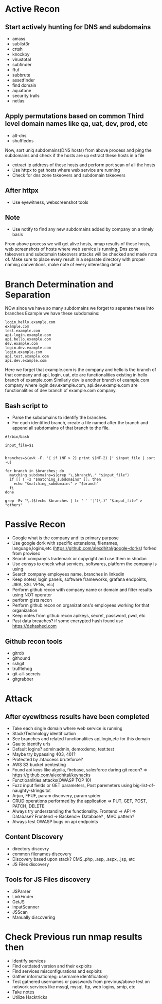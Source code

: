 # Active Recon
## Start actively hunting for DNS and subdomains
- amass
- sublist3r
- crtsh
- knockpy
- virustotal
- subfinder
- ffuf
- subbrute
- assetfinder
- find domain
- aquatone
- security trails
- netlas
## Apply permutations based on common Third level domain names like qa, uat, dev, prod, etc
- alt-dns
- shuffledns

Now, sort uniq subdomains(DNS hosts) from above process and ping the subdomains and check if the hosts are up extract these hosts in a file

- extract ip address of these hosts and perform port scan of all the hosts 
- Use httpx to get hosts where web service are running
- Check for dns zone takeovers and subdomain takeovers

## After httpx
- Use eyewitness, webscreenshot tools

## Note
- Use notify to find any new subdomains added by company on a timely basis

From above process we will get alive hosts, nmap results of these hosts, web screenshots of hosts where web service is running,
Dns zone takeovers and subdomain takeovers attacks will be checked and made note of. Make 
sure to place every result in a separate directory with proper naming conventions, make note of every interesting detail


# Branch Determination and Separation
NOw since we have so many subdomains we forget to separate these into branches
Example we have these subdomains:

```
login.hello.example.com
example.com
test.example.com
api-login.example.com
api.hello.example.com
dev.example.com
login.dev.example.com
login.example.com
api.test.example.com
api.dev.example.com
```
Here we forget that example.com is the company and hello is the branch of that company and api, login, uat, etc are functionalities existing in hello branch of example.com
Similarly dev is another branch of example.com company where login.dev.example.com, api.dev.example.com are functionalities of dev branch of example.com company.

## Bash script to 
- Parse the subdomains to identify the branches.
- For each identified branch, create a file named after the branch and append all subdomains of that branch to the file.

```
#!/bin/bash

input_file=$1


branches=$(awk -F. '{ if (NF > 2) print $(NF-2) }' $input_file | sort -u)

for branch in $branches; do
  matching_subdomains=$(grep "\.$branch\." "$input_file")
  if [[ ! -z "$matching_subdomains" ]]; then
    echo "$matching_subdomains" > "$branch"
  fi
done

grep -Ev "\.($(echo $branches | tr ' ' '|')\.)" "$input_file" > "others"

```
# Passive Recon
- Google what is the company and its primary purpose
- Use google dork with specific extensions, filenames, language,logins,etc (https://github.com/alexdhital/google-dorks) forked from provisec
- Search company's trademark or copyright and use them in shodan 
- Use censys to check what services, softwares, platform the company is using 
- Search company employees name, branches in linkedin
- Keep notes( login panels, software frameworks, grafana endpoints, JIRA, SSL VPNs, etc)
- Perform github recon with company name or domain and filter results using NOT operator 
- perform gists recon
- Perform github recon on organizations's employees working for that organization
- Keep notes from github recon apikeys, secret, password, pwd, etc
- Past data breaches? if some encrypted hash found use https://dehashed.com

## Github recon tools
- gitrob
- githound
- sshgit
- trufflehog
- git-all-secrets
- gitgrabber

# Attack

## After eyewitness results have been completed
- Take each single domain where web service is running
- Stack/Technology identification
- See branches and related functionalities api,login,etc for this domain
- Gau to identify urls
- Default logins? admin:admin, demo:demo, test:test
- Maybe try bypassing 403, 401?
- Protected by .htaccess bruteforce?
- AWS S3 bucket pentesting
- Found api keys like algolia, firebase, salesforce during git recon? => https://github.com/alexdhital/keyhacks 
- Functioanlities attacks(OWASP TOP 10)
- Fuzz input fields or GET parameters, Post paremeters using big-list-of-naughty-strings.txt
- Arjun, FFUF, param discovery, param spider
- CRUD operations performed by the application => PUT, GET, POST, PATCH, DELETE
- Always try understanding the functionality. Frontend => API => Database? Frontend => Backend=> Database? , MVC pattern?
- Always test OWASP bugs on api endpoints

## Content Discovery
- directory discovry
- common filenames discovery
- Discovery based upon stack? CMS,.php, .asp, .aspx, .jsp, etc
- JS Files discovery

## Tools for JS Files discovery 
- JSParser
- LinkFinder
- GetJS
- InputScanner
- JSScan
- Manually discovering

# Check Previous run nmap results then
- Identify services
- Find outdated version and their exploits
- Find services misconfigurations and exploits
- Gather information(eg: username identification)
- Test gathered usernames or passwords from previous/above test on network services like mssql, mysql, ftp, web logins, smtp, etc
- Take notes
- Utilize Hacktricks
